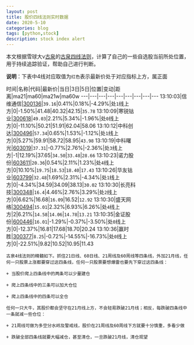 ```yaml
---
layout: post
title: 股价四线法则实时数据
date: 2020-5-10
categories: blog
tags: [python,stock]
description: stock index alert
---
```



本文根据雪球大v[古泉](https://xueqiu.com/u/7148646888)的[古泉四线法则](https://xueqiu.com/7148646888/130498192)，计算了自己的一些自选股当前所处位置，用于持续追踪验证，帮助自己进行判断。

**说明**：下表中4线对应取值为`红色`表示最新价处于对应指标上方，属正面

时间|名称|代码|最新价|当日|3日|5日|位置|变动|距离|ma21|ma60|ma21w|ma60w
---|---|---|---|---|---|---|---|---
13:10:03|信维通信|[300136](https://xueqiu.com/S/SZ300136)|`39.16`|0.41%|0.18%|-4.29%|处`1`线上方|0|-1.50%|41.48|40.32|42.15|`35.78`
13:10:09|寒锐钴业|[300618](https://xueqiu.com/S/SZ300618)|`49.03`|2.21%|5.34%|-1.96%|处`0`线上方|0|-11.10%|50.21|51.91|62.04|58.06
13:10:12|中科创达|[300496](https://xueqiu.com/S/SZ300496)|`57.34`|0.65%|1.53%|-1.12%|处`1`线上方|0|5.27%|59.91|58.72|58.95|`43.98`
13:10:19|中科曙光|[603019](https://xueqiu.com/S/SH603019)|`37.31`|-0.77%|2.76%|-2.36%|处`3`线上方|-1|12.19%|37.65|`34.50`|`33.48`|`28.66`
13:10:23|诺力股份|[603611](https://xueqiu.com/S/SH603611)|`20.36`|0.54%|2.11%|1.23%|处`4`线上方|0|10.10%|`19.75`|`18.53`|`18.40`|`17.43`
13:10:26|华友钴业|[603799](https://xueqiu.com/S/SH603799)|`32.48`|1.69%|2.31%|-4.34%|处`1`线上方|0|-4.34%|34.59|34.09|38.13|`30.02`
13:10:30|长亮科技|[300348](https://xueqiu.com/S/SZ300348)|`16.4`|4.46%|2.76%|3.29%|处`2`线上方|0|6.62%|16.68|`16.09`|16.52|`12.92`
13:10:30|盛天网络|[300494](https://xueqiu.com/S/SZ300494)|`15.01`|2.32%|6.93%|6.26%|处`4`线上方|2|6.21%|`14.58`|`14.06`|`14.78`|`13.21`
13:10:35|金证股份|[600446](https://xueqiu.com/S/SH600446)|`16.01`|-1.29%|-0.37%|-3.50%|处`0`线上方|0|-12.37%|16.81|17.68|18.70|20.24
13:10:36|赢时胜|[300377](https://xueqiu.com/S/SZ300377)|`8.25`|-0.72%|-14.55%|-16.73%|处`0`线上方|0|-22.51%|9.82|10.52|10.95|11.43

```
古泉4线法则的精髓如下。抓住21日线、60日线、21周线及60周线等四条线，外加21月线，任何一只股票上涨都要穿过这四条线，任何一只股票要想爆雷也要先下穿过这四条线：

+ 当股价爬上四条线中的两条可以少量建仓

+ 爬上四条线中的三条可以加大仓位

+ 爬上四条线中的四条可以全仓

任何一只大牛，其股价都会坚守在21月线上方，不会轻易跌破21月线；相反，每跌破四条线中一条就减一些仓位：

+ 21周线可做为多空分水岭及警戒线，股价在21周线及60周线下方就要十分慎重，多看少做

+ 跌破全部四条线就要大幅减仓，甚至清仓，一旦跌破21月线，清仓观望
```